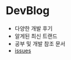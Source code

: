 # DevBlog
- 다양한 개발 후기
- 알게된 최신 트랜드
- 공부 및 개발 참조 문서
- [issues](https://github.com/Pensive-dev/DevReview/issues)
